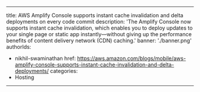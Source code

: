 ---
title: AWS Amplify Console supports instant cache invalidation and delta deployments on every code commit
description: 'The Amplify Console now supports instant cache invalidation, which enables you to deploy updates to your single page or static app instantly—without giving up the performance benefits of content delivery network (CDN) caching.'
banner: './banner.png'
authorIds:
  - nikhil-swaminathan
href: https://aws.amazon.com/blogs/mobile/aws-amplify-console-supports-instant-cache-invalidation-and-delta-deployments/
categories:
  - Hosting
----